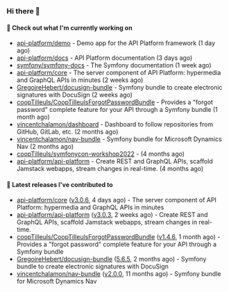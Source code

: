 ### Hi there 👋

#### 👷 Check out what I'm currently working on

- [api-platform/demo](https://github.com/api-platform/demo) - Demo app for the API Platform framework (1 day ago)
- [api-platform/docs](https://github.com/api-platform/docs) - API Platform documentation (3 days ago)
- [symfony/symfony-docs](https://github.com/symfony/symfony-docs) - The Symfony documentation (1 week ago)
- [api-platform/core](https://github.com/api-platform/core) - The server component of API Platform: hypermedia and GraphQL APIs in minutes (2 weeks ago)
- [GregoireHebert/docusign-bundle](https://github.com/GregoireHebert/docusign-bundle) - Symfony bundle to create electronic signatures with DocuSign (2 weeks ago)
- [coopTilleuls/CoopTilleulsForgotPasswordBundle](https://github.com/coopTilleuls/CoopTilleulsForgotPasswordBundle) - Provides a &#34;forgot password&#34; complete feature for your API through a Symfony bundle (1 month ago)
- [vincentchalamon/dashboard](https://github.com/vincentchalamon/dashboard) - Dashboard to follow repositories from GitHub, GitLab, etc. (2 months ago)
- [vincentchalamon/nav-bundle](https://github.com/vincentchalamon/nav-bundle) - Symfony bundle for Microsoft Dynamics Nav (2 months ago)
- [coopTilleuls/symfonycon-workshop2022](https://github.com/coopTilleuls/symfonycon-workshop2022) -  (4 months ago)
- [api-platform/api-platform](https://github.com/api-platform/api-platform) - Create REST and GraphQL APIs, scaffold Jamstack webapps, stream changes in real-time. (4 months ago)

#### 🔭 Latest releases I've contributed to

- [api-platform/core](https://github.com/api-platform/core) ([v3.0.6](https://github.com/api-platform/core/releases/tag/v3.0.6), 4 days ago) - The server component of API Platform: hypermedia and GraphQL APIs in minutes
- [api-platform/api-platform](https://github.com/api-platform/api-platform) ([v3.0.3](https://github.com/api-platform/api-platform/releases/tag/v3.0.3), 2 weeks ago) - Create REST and GraphQL APIs, scaffold Jamstack webapps, stream changes in real-time.
- [coopTilleuls/CoopTilleulsForgotPasswordBundle](https://github.com/coopTilleuls/CoopTilleulsForgotPasswordBundle) ([v1.4.6](https://github.com/coopTilleuls/CoopTilleulsForgotPasswordBundle/releases/tag/v1.4.6), 1 month ago) - Provides a &#34;forgot password&#34; complete feature for your API through a Symfony bundle
- [GregoireHebert/docusign-bundle](https://github.com/GregoireHebert/docusign-bundle) ([5.6.5](https://github.com/GregoireHebert/docusign-bundle/releases/tag/5.6.5), 2 months ago) - Symfony bundle to create electronic signatures with DocuSign
- [vincentchalamon/nav-bundle](https://github.com/vincentchalamon/nav-bundle) ([v2.0.0](https://github.com/vincentchalamon/nav-bundle/releases/tag/v2.0.0), 11 months ago) - Symfony bundle for Microsoft Dynamics Nav

